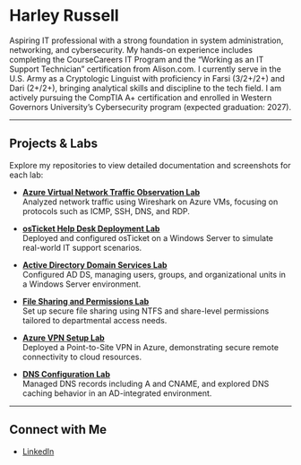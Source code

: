 # Harley Russell

Aspiring IT professional with a strong foundation in system administration, networking, and cybersecurity. My hands-on experience includes completing the CourseCareers IT Program and the “Working as an IT Support Technician” certification from Alison.com. I currently serve in the U.S. Army as a Cryptologic Linguist with proficiency in Farsi (3/2+/2+) and Dari (2+/2+), bringing analytical skills and discipline to the tech field. I am actively pursuing the CompTIA A+ certification and enrolled in Western Governors University’s Cybersecurity program (expected graduation: 2027).

---

## Projects & Labs

Explore my repositories to view detailed documentation and screenshots for each lab:

- [**Azure Virtual Network Traffic Observation Lab**](https://github.com/harleyrussell1/Azure-Virtual-Network-Traffic-Observation-Lab)  
  Analyzed network traffic using Wireshark on Azure VMs, focusing on protocols such as ICMP, SSH, DNS, and RDP.

- [**osTicket Help Desk Deployment Lab**](https://github.com/harleyrussell1/osTicket-Lab)  
  Deployed and configured osTicket on a Windows Server to simulate real-world IT support scenarios.

- [**Active Directory Domain Services Lab**](https://github.com/harleyrussell1/Active-Directory-Lab)  
  Configured AD DS, managing users, groups, and organizational units in a Windows Server environment.

- [**File Sharing and Permissions Lab**](https://github.com/harleyrussell1/Network-Shares-Permissions-Lab)  
  Set up secure file sharing using NTFS and share-level permissions tailored to departmental access needs.

- [**Azure VPN Setup Lab**](https://github.com/harleyrussell1/Azure-VPN-Setup)  
  Deployed a Point-to-Site VPN in Azure, demonstrating secure remote connectivity to cloud resources.

- [**DNS Configuration Lab**](https://github.com/harleyrussell1/DNS-Configuration-Lab)  
  Managed DNS records including A and CNAME, and explored DNS caching behavior in an AD-integrated environment.

---

## Connect with Me

- [LinkedIn](https://www.linkedin.com/in/harley-russell1/)
